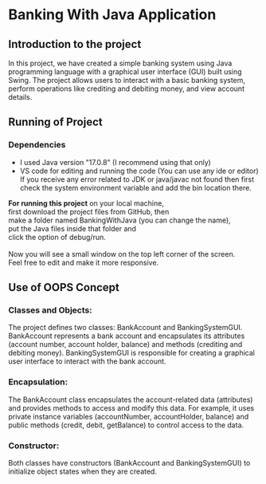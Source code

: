 # Banking With Java Application
## Introduction to the project
In this project, we have created a simple banking system using Java programming language with a graphical user interface (GUI) built using Swing. The project allows users to interact with a basic banking system, perform operations like crediting and debiting money, and view account details.

## Running of Project
### Dependencies
<ul>
  <li>I used Java version "17.0.8" (I recommend using that only)</li>
  <li>VS code for editing and running the code (You can use any ide or editor)</li>
  <span>If you receive any error related to JDK or java/javac not found then first check the system environment variable and add the bin location there.</span>
</ul>
<div>
  <b>For running this project</b> on your local machine,<br>
  first download the project files from GitHub, then<br>
  make a folder named BankingWithJava (you can change the name),<br>
  put the Java files inside that folder and <br>
  click the option of debug/run.<br>
  <br>Now you will see a small window on the top left corner of the screen.<br>
  Feel free to edit and make it more responsive.
</div>

## Use of OOPS Concept
### Classes and Objects:
The project defines two classes: BankAccount and BankingSystemGUI.
BankAccount represents a bank account and encapsulates its attributes (account number, account holder, balance) and methods (crediting and debiting money).
BankingSystemGUI is responsible for creating a graphical user interface to interact with the bank account.
### Encapsulation:
The BankAccount class encapsulates the account-related data (attributes) and provides methods to access and modify this data. For example, it uses private instance variables (accountNumber, accountHolder, balance) and public methods (credit, debit, getBalance) to control access to the data.
### Constructor:
Both classes have constructors (BankAccount and BankingSystemGUI) to initialize object states when they are created.
